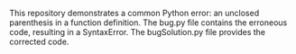 This repository demonstrates a common Python error: an unclosed parenthesis in a function definition. The bug.py file contains the erroneous code, resulting in a SyntaxError. The bugSolution.py file provides the corrected code.